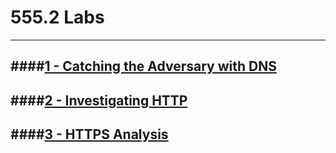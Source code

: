 555.2 Labs
============

---
####[1 - Catching the Adversary with DNS](/Labs/555_2/1/sec555.2.1.md)
-----------------------------------------------------------------------------

####[2 - Investigating HTTP](/Labs/555_2/2/sec555.2.2.md)
-----------------------------------------------------------------------------

####[3 - HTTPS Analysis](/Labs/555_2/3/sec555.2.3.md)
-----------------------------------------------------------------------------

